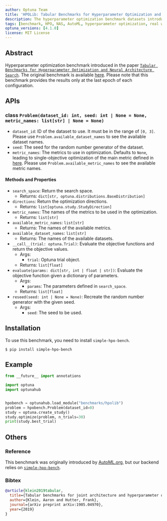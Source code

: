 ```yaml
---
author: Optuna Team
title: 'HPOLib: Tabular Benchmarks for Hyperparameter Optimization and Neural Architecture Search'
description: The hyperparameter optimization benchmark datasets introduced in the paper `Tabular Benchmarks for Hyperparameter Optimization and Neural Architecture Search`
tags: [benchmark, HPO, NAS, AutoML, hyperparameter optimization, real world problem]
optuna_versions: [4.1.0]
license: MIT License
---
```


## Abstract

Hyperparameter optimization benchmark introduced in the paper [`Tabular Benchmarks for Hyperparameter Optimization and Neural Architecture Search`](https://arxiv.org/abs/1905.04970).
The original benchmark is available [here](https://github.com/automl/nas_benchmarks/tree/master).
Please note that this benchmark provides the results only at the last epoch of each configuration.

## APIs

### class `Problem(dataset_id: int, seed: int | None = None, metric_names: list[str] | None = None)`

- `dataset_id`: ID of the dataset to use. It must be in the range of `[0, 3]`. Please use `Problem.available_dataset_names` to see the available dataset names.
- `seed`: The seed for the random number generator of the dataset.
- `metric_names`: The metrics to use in optimization. Defaults to `None`, leading to single-objective optimization of the main metric defined in [here](https://github.com/nabenabe0928/simple-hpo-bench/blob/v0.2.0/hpo_benchmarks/hpolib.py#L16). Please use `Problem.available_metric_names` to see the available metric names.

#### Methods and Properties

- `search_space`: Return the search space.
  - Returns: `dict[str, optuna.distributions.BaseDistribution]`
- `directions`: Return the optimization directions.
  - Returns: `list[optuna.study.StudyDirection]`
- `metric_names`: The names of the metrics to be used in the optimization.
  - Returns: `list[str]`
- `available_metric_names`: `list[str]`
  - Returns: The names of the available metrics.
- `available_dataset_names`: `list[str]`
  - Returns: The names of the available datasets.
- `__call__(trial: optuna.Trial)`: Evaluate the objective functions and return the objective values.
  - Args:
    - `trial`: Optuna trial object.
  - Returns: `list[float]`
- `evaluate(params: dict[str, int | float | str])`: Evaluate the objective function given a dictionary of parameters.
  - Args:
    - `params`: The parameters defined in `search_space`.
  - Returns: `list[float]`
- `reseed(seed: int | None = None)`: Recreate the random number generator with the given seed.
  - Args:
    - `seed`: The seed to be used.

## Installation

To use this benchmark, you need to install `simple-hpo-bench`.

```shell
$ pip install simple-hpo-bench
```

## Example

```python
from __future__ import annotations

import optuna
import optunahub


hpobench = optunahub.load_module("benchmarks/hpolib")
problem = hpobench.Problem(dataset_id=0)
study = optuna.create_study()
study.optimize(problem, n_trials=30)
print(study.best_trial)

```

## Others

### Reference

This benchmark was originally introduced by [AutoML.org](https://github.com/automl/nas_benchmarks/tree/master), but our backend relies on [`simple-hpo-bench`](https://github.com/nabenabe0928/simple-hpo-bench/).

### Bibtex

```bibtex
@article{klein2019tabular,
  title={Tabular benchmarks for joint architecture and hyperparameter optimization},
  author={Klein, Aaron and Hutter, Frank},
  journal={arXiv preprint arXiv:1905.04970},
  year={2019}
}
```
